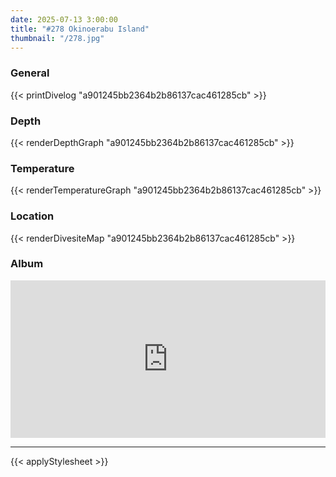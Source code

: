```yaml
---
date: 2025-07-13 3:00:00
title: "#278 Okinoerabu Island"
thumbnail: "/278.jpg"
---
```


### General

{{< printDivelog "a901245bb2364b2b86137cac461285cb" >}}

### Depth

{{< renderDepthGraph "a901245bb2364b2b86137cac461285cb" >}}

### Temperature

{{< renderTemperatureGraph "a901245bb2364b2b86137cac461285cb" >}}

### Location

{{< renderDivesiteMap "a901245bb2364b2b86137cac461285cb" >}}

### Album

<div class='lr_embed' style='position: relative; padding-bottom: 50%; height: 0; overflow: hidden;'><iframe id='iframe' src='https://lightroom.adobe.com/embed/shares/7b2cdd0f98e948c6bc27cd4dccd05cfc/slideshow?background_color=%232D2D2D&color=%23999999' frameborder='0'style='width:100%; height:100%; position: absolute; top:0; left:0;' ></iframe></div>

---

{{< applyStylesheet >}}
